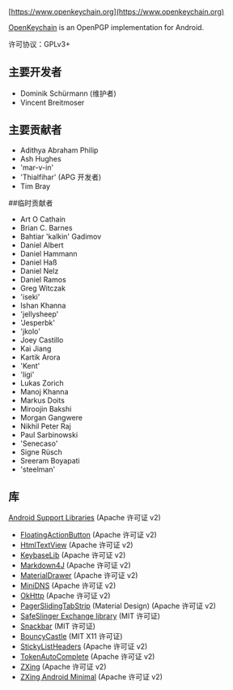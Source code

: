 [//]: # (注意：请把每个句子放在单独一行中， Transifex 将把每一行放置在独立的翻译表单内！)

[https://www.openkeychain.org](https://www.openkeychain.org)

[OpenKeychain](https://www.openkeychain.org) is an OpenPGP implementation for Android.

许可协议：GPLv3+

[//]: # (备注: 字母顺序)

## 主要开发者
  * Dominik Schürmann (维护者)
  * Vincent Breitmoser

## 主要贡献者
  * Adithya Abraham Philip
  * Ash Hughes
  * 'mar-v-in'
  * 'Thialfihar' (APG 开发者)
  * Tim Bray

##临时贡献者
  * Art O Cathain
  * Brian C. Barnes
  * Bahtiar 'kalkin' Gadimov
  * Daniel Albert
  * Daniel Hammann
  * Daniel Haß
  * Daniel Nelz
  * Daniel Ramos
  * Greg Witczak
  * 'iseki'
  * Ishan Khanna
  * 'jellysheep'
  * 'Jesperbk'
  * 'jkolo'
  * Joey Castillo
  * Kai Jiang
  * Kartik Arora
  * 'Kent'
  * 'ligi'
  * Lukas Zorich
  * Manoj Khanna
  * Markus Doits
  * Miroojin Bakshi
  * Morgan Gangwere
  * Nikhil Peter Raj
  * Paul Sarbinowski
  * 'Senecaso'
  * Signe Rüsch
  * Sreeram Boyapati
  * 'steelman'

[//]: # (备注: 字母顺序)

## 库
   [Android Support Libraries](http://developer.android.com/tools/support-library/index.html) (Apache 许可证 v2)
  * [FloatingActionButton](https://github.com/futuresimple/android-floating-action-button) (Apache 许可证 v2)
  * [HtmlTextView](https://github.com/sufficientlysecure/html-textview) (Apache 许可证 v2)
  * [KeybaseLib](https://github.com/timbray/KeybaseLib) (Apache 许可证 v2)
  * [Markdown4J](https://github.com/jdcasey/markdown4j) (Apache 许可证 v2)
  * [MaterialDrawer](https://github.com/mikepenz/MaterialDrawer) (Apache 许可证 v2)
  * [MiniDNS](https://github.com/rtreffer/minidns) (Apache 许可证 v2)
  * [OkHttp](https://square.github.io/okhttp/) (Apache 许可证 v2)
  * [PagerSlidingTabStrip](https://github.com/jpardogo/PagerSlidingTabStrip) (Material Design) (Apache 许可证 v2)
  * [SafeSlinger Exchange library](https://github.com/SafeSlingerProject/exchange-android) (MIT 许可证)
  * [Snackbar](https://github.com/nispok/snackbar) (MIT 许可证)
  * [BouncyCastle](https://github.com/open-keychain/bouncycastle) (MIT X11 许可证)
  * [StickyListHeaders](https://github.com/emilsjolander/StickyListHeaders) (Apache 许可证 v2)
  * [TokenAutoComplete](https://github.com/splitwise/TokenAutoComplete) (Apache 许可证 v2)
  * [ZXing](https://github.com/zxing/zxing) (Apache 许可证 v2)
  * [ZXing Android Minimal](https://github.com/journeyapps/zxing-android-embedded) (Apache 许可证 v2)